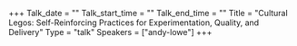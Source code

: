 +++
Talk_date = ""
Talk_start_time = ""
Talk_end_time = ""
Title = "Cultural Legos: Self-Reinforcing Practices for Experimentation, Quality, and Delivery"
Type = "talk"
Speakers = ["andy-lowe"]
+++


